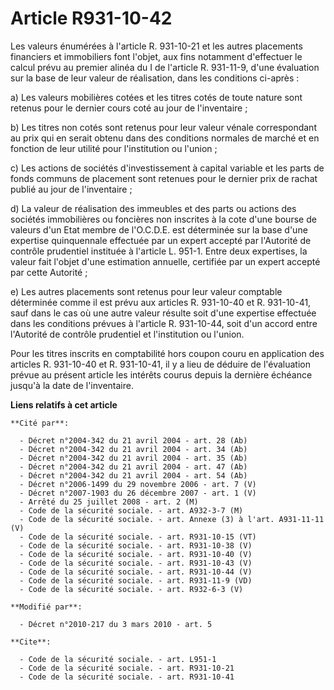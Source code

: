 # Article R931-10-42

Les valeurs énumérées à l'article R. 931-10-21 et les autres placements financiers et immobiliers font l'objet, aux fins
notamment d'effectuer le calcul prévu au premier alinéa du I de l'article R. 931-11-9, d'une évaluation sur la base de leur
valeur de réalisation, dans les conditions ci-après : 

a) Les valeurs mobilières cotées et les titres cotés de toute nature sont retenus pour le dernier cours coté au jour de
l'inventaire ; 

b) Les titres non cotés sont retenus pour leur valeur vénale correspondant au prix qui en serait obtenu dans des conditions
normales de marché et en fonction de leur utilité pour l'institution ou l'union ; 

c) Les actions de sociétés d'investissement à capital variable et les parts de fonds communs de placement sont retenues pour
le dernier prix de rachat publié au jour de l'inventaire ; 

d) La valeur de réalisation des immeubles et des parts ou actions des sociétés immobilières ou foncières non inscrites à la
cote d'une bourse de valeurs d'un Etat membre de l'O.C.D.E. est déterminée sur la base d'une expertise quinquennale effectuée
par un expert accepté par    l'Autorité de contrôle prudentiel instituée à l'article L. 951-1. Entre deux expertises, la
valeur fait l'objet d'une estimation annuelle, certifiée par un expert accepté par cette Autorité ; 

e) Les autres placements sont retenus pour leur valeur comptable déterminée comme il est prévu aux articles R. 931-10-40 et
R. 931-10-41, sauf dans le cas où une autre valeur résulte soit d'une expertise effectuée dans les conditions prévues à
l'article R. 931-10-44, soit d'un accord entre    l'Autorité de contrôle prudentiel et l'institution ou l'union. 

Pour les titres inscrits en comptabilité hors coupon couru en application des articles R. 931-10-40 et R. 931-10-41, il y a
lieu de déduire de l'évaluation prévue au présent article les intérêts courus depuis la dernière échéance jusqu'à la date de
l'inventaire.

**Liens relatifs à cet article**

	**Cité par**:

	  - Décret n°2004-342 du 21 avril 2004 - art. 28 (Ab)
	  - Décret n°2004-342 du 21 avril 2004 - art. 34 (Ab)
	  - Décret n°2004-342 du 21 avril 2004 - art. 35 (Ab)
	  - Décret n°2004-342 du 21 avril 2004 - art. 47 (Ab)
	  - Décret n°2004-342 du 21 avril 2004 - art. 54 (Ab)
	  - Décret n°2006-1499 du 29 novembre 2006 - art. 7 (V)
	  - Décret n°2007-1903 du 26 décembre 2007 - art. 1 (V)
	  - Arrêté du 25 juillet 2008 - art. 2 (M)
	  - Code de la sécurité sociale. - art. A932-3-7 (M)
	  - Code de la sécurité sociale. - art. Annexe (3) à l'art. A931-11-11 (V)
	  - Code de la sécurité sociale. - art. R931-10-15 (VT)
	  - Code de la sécurité sociale. - art. R931-10-38 (V)
	  - Code de la sécurité sociale. - art. R931-10-40 (V)
	  - Code de la sécurité sociale. - art. R931-10-43 (V)
	  - Code de la sécurité sociale. - art. R931-10-44 (V)
	  - Code de la sécurité sociale. - art. R931-11-9 (VD)
	  - Code de la sécurité sociale. - art. R932-6-3 (V)

	**Modifié par**:

	  - Décret n°2010-217 du 3 mars 2010 - art. 5

	**Cite**:

	  - Code de la sécurité sociale. - art. L951-1
	  - Code de la sécurité sociale. - art. R931-10-21
	  - Code de la sécurité sociale. - art. R931-10-41
